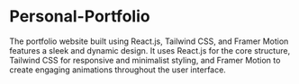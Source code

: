 # Personal-Portfolio
The portfolio website built using React.js, Tailwind CSS, and Framer Motion features a sleek and dynamic design. It uses React.js for the core structure, Tailwind CSS for responsive and minimalist styling, and Framer Motion to create engaging animations throughout the user interface.
